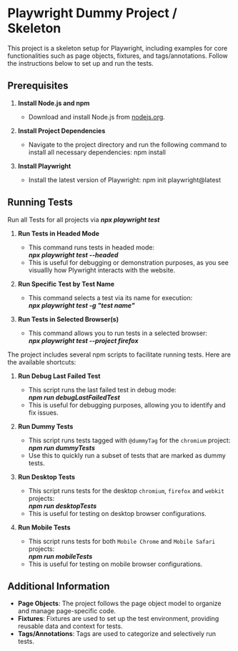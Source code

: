 # Playwright Dummy Project / Skeleton

This project is a skeleton setup for Playwright, including examples for core functionalities such as page objects, fixtures, and tags/annotations. Follow the instructions below to set up and run the tests.

## Prerequisites

1. **Install Node.js and npm**
   - Download and install Node.js from [nodejs.org](https://nodejs.org/).

2. **Install Project Dependencies**
   - Navigate to the project directory and run the following command to install all necessary dependencies:
        npm install

3. **Install Playwright**
   - Install the latest version of Playwright: 
         npm init playwright@latest

## Running Tests

Run all Tests for all projects via ***npx playwright test***

1. **Run Tests in Headed Mode**
   - This command runs tests in headed mode: </br>
         ***npx playwright test --headed***
   - This is useful for debugging or demonstration purposes, as you see visuallly how Plywright interacts with the website. 

2. **Run Specific Test by Test Name**
   - This command selects a test via its name for execution: </br>
         ***npx playwright test -g "test name"***

3. **Run Tests in Selected Browser(s)**
   - This command allows you to run tests in a selected browser: </br>
         ***npx playwright test --project firefox***

The project includes several npm scripts to facilitate running tests. Here are the available shortcuts:

1. **Run Debug Last Failed Test**
   - This script runs the last failed test in debug mode:</br>
        ***npm run debugLastFailedTest***
   - This is useful for debugging purposes, allowing you to identify and fix issues.

2. **Run Dummy Tests**
   - This script runs tests tagged with `@dummyTag` for the `chromium` project:</br>
        ***npm run dummyTests***
   - Use this to quickly run a subset of tests that are marked as dummy tests.

3. **Run Desktop Tests**
   - This script runs tests for the desktop `chromium`, `firefox` and `webkit` projects:</br>
        ***npm run desktopTests***
   - This is useful for testing on desktop browser configurations.

4. **Run Mobile Tests**
   - This script runs tests for both `Mobile Chrome` and `Mobile Safari` projects:</br>
        ***npm run mobileTests***
   - This is useful for testing on mobile browser configurations.

## Additional Information

- **Page Objects**: The project follows the page object model to organize and manage page-specific code.
- **Fixtures**: Fixtures are used to set up the test environment, providing reusable data and context for tests.
- **Tags/Annotations**: Tags are used to categorize and selectively run tests.